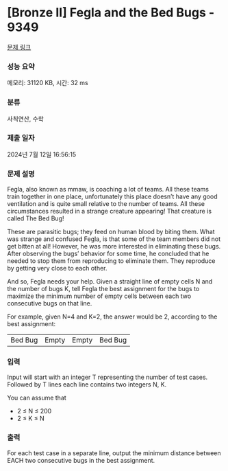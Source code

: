 # [Bronze II] Fegla and the Bed Bugs - 9349 

[문제 링크](https://www.acmicpc.net/problem/9349) 

### 성능 요약

메모리: 31120 KB, 시간: 32 ms

### 분류

사칙연산, 수학

### 제출 일자

2024년 7월 12일 16:56:15

### 문제 설명

<p>Fegla, also known as mmaw, is coaching a lot of teams. All these teams train together in one place, unfortunately this place doesn’t have any good ventilation and is quite small relative to the number of teams. All these circumstances resulted in a strange creature appearing! That creature is called The Bed Bug!</p>

<p>These are parasitic bugs; they feed on human blood by biting them. What was strange and confused Fegla, is that some of the team members did not get bitten at all! However, he was more interested in eliminating these bugs. After observing the bugs’ behavior for some time, he concluded that he needed to stop them from reproducing to eliminate them. They reproduce by getting very close to each other.</p>

<p>And so, Fegla needs your help. Given a straight line of empty cells N and the number of bugs K, tell Fegla the best assignment for the bugs to maximize the minimum number of empty cells between each two consecutive bugs on that line.</p>

<p>For example, given N=4 and K=2, the answer would be 2, according to the best assignment:</p>

<table class="table table-bordered" style="width:500px">
	<tbody>
		<tr>
			<td>Bed Bug</td>
			<td>Empty</td>
			<td>Empty</td>
			<td>Bed Bug</td>
		</tr>
	</tbody>
</table>

<p> </p>

### 입력 

 <p>Input will start with an integer T representing the number of test cases. Followed by T lines each line contains two integers N, K.</p>

<p>You can assume that</p>

<ul>
	<li>2 ≤ N ≤ 200 </li>
	<li>2 ≤ K ≤ N</li>
</ul>

### 출력 

 <p>For each test case in a separate line, output the minimum distance between EACH two consecutive bugs in the best assignment.</p>


